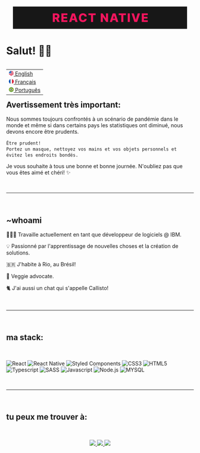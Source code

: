 <p align="center"> <img src="imgs/en-readme-banner.gif"/> </p>

# Salut! 👋🏾

<table align="right">
    <tr>
        <td>
            <a href="README.md">
            <img src="imgs/us-flag-icon.png" height="13"/> 
                English
            </a>
        </td>
    </tr>
    <tr>
        <td>
            <a href="README_fr.md"> 
            <img src="imgs/fr-flag-icon.png" height="13"/> 
                Français
            </a>
        </td>
    </tr>
    <tr>
        <td>
            <a href="README_pt.md">
            <img src="imgs/br-flag-icon.png" height="13"/> 
                Português
            </a>
        </td>
    </tr>
</table>

## Avertissement très important:

<p>
    Nous sommes toujours confrontés à un scénario de pandémie dans le monde et même si dans certains pays les statistiques ont diminué, nous devons encore être prudents.

    Être prudent! 
    Portez un masque, nettoyez vos mains et vos objets personnels et évitez les endroits bondés.
</p>
<p>

Je vous souhaite à tous une bonne et bonne journée.   N'oubliez pas que vous êtes aimé et chéri! ✨
</p>

<br>

---
<br>

## ~whoami

<p> 
    👩🏾‍💻 Travaille actuellement en tant que développeur de logiciels @ IBM.
</p>
<p> 
    💡 Passionné par l'apprentissage de nouvelles choses et la création de solutions.
</p>
<p>
    🇧🇷 J'habite à Rio, au Brésil!
</p>
<p>
    🥦 Veggie advocate.
</p>
<p>
    🐈 J'ai aussi un chat qui s'appelle Callisto!
</p>

<br>

---
<br>

## ma stack: 
<br>

![React](https://img.shields.io/badge/React-20232A?style=for-the-badge&logo=react&logoColor=61DAFB) 
![React Native](https://img.shields.io/badge/React_Native-20232A?style=for-the-badge&logo=react&logoColor=61DAFB)
![Styled Components](https://img.shields.io/badge/styled--components-DB7093?style=for-the-badge&logo=styled-components&logoColor=white)
![CSS3](https://img.shields.io/badge/CSS3-1572B6?style=for-the-badge&logo=css3&logoColor=white)
![HTML5](https://img.shields.io/badge/HTML5-E34F26?style=for-the-badge&logo=html5&logoColor=white)
![Typescript](https://img.shields.io/badge/TypeScript-007ACC?style=for-the-badge&logo=typescript&logoColor=white)
![SASS](https://img.shields.io/badge/TypeScript-007ACC?style=for-the-badge&logo=typescript&logoColor=white)
![Javascript](https://img.shields.io/badge/JavaScript-323330?style=for-the-badge&logo=javascript&logoColor=F7DF1E)
![Node.js](https://img.shields.io/badge/Node.js-43853D?style=for-the-badge&logo=node.js&logoColor=white)
![MYSQL](https://img.shields.io/badge/MySQL-00000F?style=for-the-badge&logo=mysql&logoColor=white)

<br>

---
<br>


## tu peux me trouver à:
<br>
<p align="center">
    <a href="https://br.linkedin.com/in/juliana-berdeville">
    <img src="https://img.shields.io/badge/LinkedIn-0077B5?style=for-the-badge&logo=linkedin&logoColor=white"/>
    </a>
     <a href="mailto:juliana.berdeville@gmail.com?subject=Oi,%20Juliana%20">
    <img src="https://img.shields.io/badge/Gmail-D14836?style=for-the-badge&logo=gmail&logoColor=white"/>
    </a>
     <a href="https://www.instagram.com/j.berdeville/">
     <img src="https://img.shields.io/badge/instagram-%23dc2743.svg?&style=for-the-badge&logo=instagram&logoColor=white"/>
     </a>
</p>

